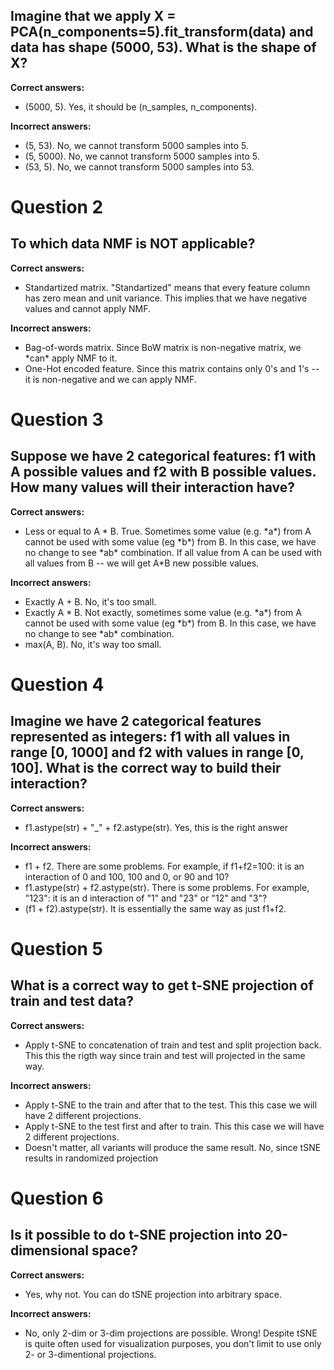 Imagine that we apply X = PCA(n\_components=5).fit\_transform(data) and data has shape (5000, 53). What is the shape of X?
--------------------------------------------------------------------------------------------------------------------------

**Correct answers:**

* (5000, 5). Yes, it should be (n\_samples, n\_components).

**Incorrect answers:**

* (5, 53). No, we cannot transform 5000 samples into 5.
* (5, 5000). No, we cannot transform 5000 samples into 5.
* (53, 5). No, we cannot transform 5000 samples into 53.

Question 2
==========

To which data NMF is NOT applicable?
------------------------------------

**Correct answers:**

* Standartized matrix. "Standartized" means that every feature column has zero mean and unit variance. This implies that we have negative values and cannot apply NMF.

**Incorrect answers:**

* Bag-of-words matrix. Since BoW matrix is non-negative matrix, we \*can\* apply NMF to it.
* One-Hot encoded feature. Since this matrix contains only 0's and 1's -- it is non-negative and we can apply NMF.

Question 3
==========

Suppose we have 2 categorical features: **f1** with A possible values and **f2** with B possible values. How many values will their interaction have?
-----------------------------------------------------------------------------------------------------------------------------------------------------

**Correct answers:**

* Less or equal to A \* B. True. Sometimes some value (e.g. \*a\*) from A cannot be used with some value (eg \*b\*) from B. In this case, we have no change to see \*ab\* combination. If all value from A can be used with all values from B -- we will get A\*B new possible values.

**Incorrect answers:**

* Exactly A + B. No, it's too small.
* Exactly A \* B. Not exactly, sometimes some value (e.g. \*a\*) from A cannot be used with some value (eg \*b\*) from B. In this case, we have no change to see \*ab\* combination.
* max(A, B). No, it's way too small.

Question 4
==========

Imagine we have 2 categorical features represented as integers: **f1** with all values in range [0, 1000] and **f2** with values in range [0, 100]. What is the correct way to build their interaction?
-------------------------------------------------------------------------------------------------------------------------------------------------------------------------------------------------------

**Correct answers:**

* f1.astype(str) + "\_" + f2.astype(str). Yes, this is the right answer

**Incorrect answers:**

* f1 + f2. There are some problems. For example, if f1+f2=100: it is an interaction of 0 and 100, 100 and 0, or 90 and 10?
* f1.astype(str) + f2.astype(str). There is some problems. For example, "123": it is an d interaction of "1" and "23" or "12" and "3"?
* (f1 + f2).astype(str). It is essentially the same way as just f1+f2.

Question 5
==========

What is a correct way to get t-SNE projection of train and test data?
---------------------------------------------------------------------

**Correct answers:**

* Apply t-SNE to concatenation of train and test and split projection back. This this the rigth way since train and test will projected in the same way.

**Incorrect answers:**

* Apply t-SNE to the train and after that to the test. This this case we will have 2 different projections.
* Apply t-SNE to the test first and after to train. This this case we will have 2 different projections.
* Doesn't matter, all variants will produce the same result. No, since tSNE results in randomized projection

Question 6
==========

Is it possible to do t-SNE projection into 20-dimensional space?
----------------------------------------------------------------

**Correct answers:**

* Yes, why not. You can do tSNE projection into arbitrary space.

**Incorrect answers:**

* No, only 2-dim or 3-dim projections are possible. Wrong! Despite tSNE is quite often used for visualization purposes, you don't limit to use only 2- or 3-dimentional projections.